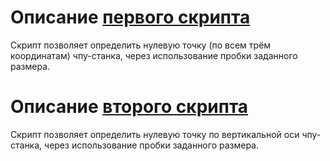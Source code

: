 # Описание [первого скрипта](src/xyz.vbs)

Скрипт позволяет определить нулевую точку (по всем трём координатам) чпу-станка, через использование пробки заданного размера.

# Описание [второго скрипта](src/z.vbs)

Скрипт позволяет определить нулевую точку по вертикальной оси чпу-станка, через использование пробки заданного размера.
